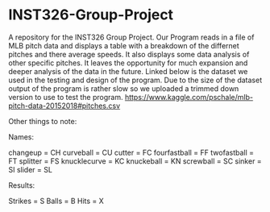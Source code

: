 # INST326-Group-Project
A repository for the INST326 Group Project. 
Our Program reads in a file of MLB pitch data and displays a table with a breakdown of the differnet pitches and there average speeds. It also displays some data analysis of other specific pitches. It leaves the opportunity for much expansion and deeper analysis of the data in the future. Linked below is the dataset we used in the testing and design of the program. Due to the size of the dataset output of the program is rather slow so we uploaded a trimmed down version to use to test the program.
https://www.kaggle.com/pschale/mlb-pitch-data-20152018#pitches.csv

Other things to note:

Names:

changeup = CH
curveball = CU
cutter = FC
fourfastball = FF
twofastball = FT
splitter = FS
knucklecurve = KC
knuckeball = KN
screwball = SC
sinker = SI
slider = SL

Results:

Strikes = S
Balls = B
Hits = X
